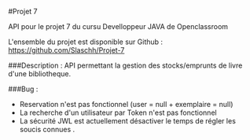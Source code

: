 #Projet 7

API pour le projet 7 du cursu Develloppeur JAVA de Openclassroom

L'ensemble du projet est disponible sur Github : https://github.com/Slaschh/Projet-7

###Description :
API permettant la gestion des stocks/emprunts de livre d'une bibliotheque.

###Bug :
- Reservation n'est pas fonctionnel (user = null + exemplaire = null)
- La recherche d'un utilisateur par Token n'est pas fonctionnel
- La sécurité JWL est actuellement désactiver le temps de régler les soucis connues
.